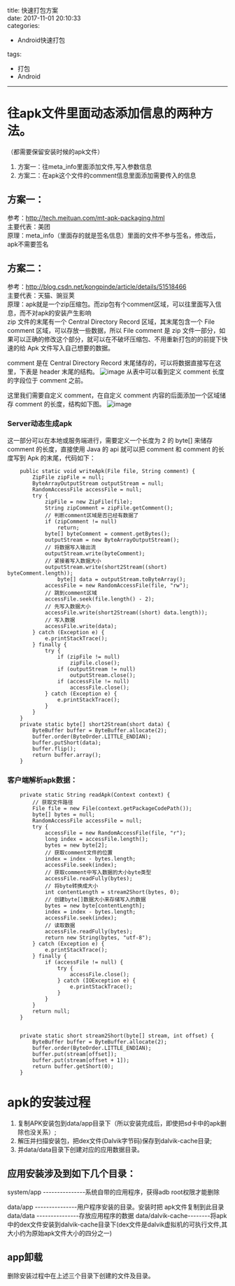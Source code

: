 title: 快速打包方案    
date: 2017-11-01 20:10:33    
categories:    
- Android快速打包    
       
       
       
tags:       
- 打包    
- Android    
---


# 往apk文件里面动态添加信息的两种方法。 
（都需要保留安装时候的apk文件）

1. 方案一：往meta_info里面添加文件,写入参数信息
2. 方案二：在apk这个文件的comment信息里面添加需要传入的信息  



## 方案一：  
参考：http://tech.meituan.com/mt-apk-packaging.html   
主要代表：美团  
原理：meta_info（里面存的就是签名信息）里面的文件不参与签名，修改后，apk不需要签名 

## 方案二：  
参考：http://blog.csdn.net/kongpinde/article/details/51518466  
主要代表：天猫、豌豆荚   
原理：apk就是一个zip压缩包。而zip包有个comment区域，可以往里面写入信息，而不对apk的安装产生影响   
zip 文件的末尾有一个 Central Directory Record 区域，其末尾包含一个 File comment 区域，可以存放一些数据，所以 File comment 是 zip 文件一部分，如果可以正确的修改这个部分，就可以在不破坏压缩包、不用重新打包的的前提下快速的给 Apk 文件写入自己想要的数据。

comment 是在 Central Directory Record 末尾储存的，可以将数据直接写在这里，下表是 header 末尾的结构。
 ![image](https://raw.githubusercontent.com/liuyicheng3/learning-summary/master/images/zip_comment.png)
从表中可以看到定义 comment 长度的字段位于 comment 之前。

这里我们需要自定义 comment，在自定义 comment 内容的后面添加一个区域储存 comment 的长度，结构如下图。
![image](https://raw.githubusercontent.com/liuyicheng3/learning-summary/master/images/zip_comment_structure.png)

### Server动态生成apk 
这一部分可以在本地或服务端进行，需要定义一个长度为 2 的 byte[] 来储存 comment 的长度，直接使用 Java 的 api 就可以把 comment 和 comment 的长度写到 Apk 的末尾，代码如下：

    	public static void writeApk(File file, String comment) {
    		ZipFile zipFile = null;
    		ByteArrayOutputStream outputStream = null;
    		RandomAccessFile accessFile = null;
    		try {
    			zipFile = new ZipFile(file);
    			String zipComment = zipFile.getComment();
    			// 判断comment区域是否已经有数据了
    			if (zipComment != null)
    				return;
    			byte[] byteComment = comment.getBytes();
    			outputStream = new ByteArrayOutputStream();
    			// 将数据写入输出流
    			outputStream.write(byteComment);
    			// 紧接着写入数据大小
    			outputStream.write(short2Stream((short) byteComment.length));
        			byte[] data = outputStream.toByteArray();
    			accessFile = new RandomAccessFile(file, "rw");
    			// 跳到comment区域
    			accessFile.seek(file.length() - 2);
    			// 先写入数据大小
    			accessFile.write(short2Stream((short) data.length));
    			// 写入数据
    			accessFile.write(data);
    		} catch (Exception e) {
    			e.printStackTrace();
    		} finally {
    			try {
    				if (zipFile != null)
    					zipFile.close();
    				if (outputStream != null)
    					outputStream.close();
    				if (accessFile != null)
    					accessFile.close();
    			} catch (Exception e) {
    				e.printStackTrace();
    			}
    		}
    	}
    	private static byte[] short2Stream(short data) {
    		ByteBuffer buffer = ByteBuffer.allocate(2);
    		buffer.order(ByteOrder.LITTLE_ENDIAN);
    		buffer.putShort(data);
    		buffer.flip();
    		return buffer.array();
    	}



### 客户端解析apk数据：


        private static String readApk(Context context) {
    		// 获取文件路径
    		File file = new File(context.getPackageCodePath());
    		byte[] bytes = null;
    		RandomAccessFile accessFile = null;
    		try {
    			accessFile = new RandomAccessFile(file, "r");
    			long index = accessFile.length();
    			bytes = new byte[2];
    			// 获取comment文件的位置
    			index = index - bytes.length;
    			accessFile.seek(index);
    			// 获取comment中写入数据的大小byte类型
    			accessFile.readFully(bytes);
    			// 将byte转换成大小
    			int contentLength = stream2Short(bytes, 0);
    			// 创建byte[]数据大小来存储写入的数据
    			bytes = new byte[contentLength];
    			index = index - bytes.length;
    			accessFile.seek(index);
    			// 读取数据
    			accessFile.readFully(bytes);
    			return new String(bytes, "utf-8");
    		} catch (Exception e) {
    			e.printStackTrace();
    		} finally {
    			if (accessFile != null) {
    				try {
    					accessFile.close();
    				} catch (IOException e) {
    					e.printStackTrace();
    				}
    			}
    		}
    		return null;
    	}
    

    	private static short stream2Short(byte[] stream, int offset) {
    		ByteBuffer buffer = ByteBuffer.allocate(2);
    		buffer.order(ByteOrder.LITTLE_ENDIAN);
    		buffer.put(stream[offset]);
    		buffer.put(stream[offset + 1]);
    		return buffer.getShort(0);
    	}

# apk的安装过程
1. 复制APK安装包到data/app目录下（所以安装完成后，即使把sd卡中的apk删除也没关系）;
2. 解压并扫描安装包，把dex文件(Dalvik字节码)保存到dalvik-cache目录;
3. 并data/data目录下创建对应的应用数据目录。


## 应用安装涉及到如下几个目录：        

system/app ---------------系统自带的应用程序，获得adb root权限才能删除

data/app  ---------------用户程序安装的目录。安装时把                                                                                                      apk文件复制到此目录
data/data ---------------存放应用程序的数据
data/dalvik-cache--------将apk中的dex文件安装到dalvik-cache目录下(dex文件是dalvik虚拟机的可执行文件,其大小约为原始apk文件大小的四分之一)



## app卸载

删除安装过程中在上述三个目录下创建的文件及目录。




